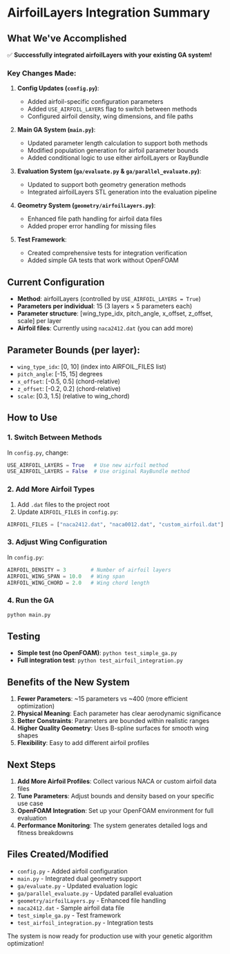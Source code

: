 # AirfoilLayers Integration Summary

## What We've Accomplished

✅ **Successfully integrated airfoilLayers with your existing GA system!**

### Key Changes Made:

1. **Config Updates (`config.py`)**:
   - Added airfoil-specific configuration parameters
   - Added `USE_AIRFOIL_LAYERS` flag to switch between methods
   - Configured airfoil density, wing dimensions, and file paths

2. **Main GA System (`main.py`)**:
   - Updated parameter length calculation to support both methods
   - Modified population generation for airfoil parameter bounds
   - Added conditional logic to use either airfoilLayers or RayBundle

3. **Evaluation System (`ga/evaluate.py` & `ga/parallel_evaluate.py`)**:
   - Updated to support both geometry generation methods
   - Integrated airfoilLayers STL generation into the evaluation pipeline

4. **Geometry System (`geometry/airfoilLayers.py`)**:
   - Enhanced file path handling for airfoil data files
   - Added proper error handling for missing files

5. **Test Framework**:
   - Created comprehensive tests for integration verification
   - Added simple GA tests that work without OpenFOAM

## Current Configuration

- **Method**: airfoilLayers (controlled by `USE_AIRFOIL_LAYERS = True`)
- **Parameters per individual**: 15 (3 layers × 5 parameters each)
- **Parameter structure**: [wing_type_idx, pitch_angle, x_offset, z_offset, scale] per layer
- **Airfoil files**: Currently using `naca2412.dat` (you can add more)

## Parameter Bounds (per layer):
- `wing_type_idx`: [0, 10] (index into AIRFOIL_FILES list)
- `pitch_angle`: [-15, 15] degrees
- `x_offset`: [-0.5, 0.5] (chord-relative)
- `z_offset`: [-0.2, 0.2] (chord-relative)  
- `scale`: [0.3, 1.5] (relative to wing_chord)

## How to Use

### 1. Switch Between Methods
In `config.py`, change:
```python
USE_AIRFOIL_LAYERS = True   # Use new airfoil method
USE_AIRFOIL_LAYERS = False  # Use original RayBundle method
```

### 2. Add More Airfoil Types
1. Add `.dat` files to the project root
2. Update `AIRFOIL_FILES` in `config.py`:
```python
AIRFOIL_FILES = ["naca2412.dat", "naca0012.dat", "custom_airfoil.dat"]
```

### 3. Adjust Wing Configuration
In `config.py`:
```python
AIRFOIL_DENSITY = 3        # Number of airfoil layers
AIRFOIL_WING_SPAN = 10.0   # Wing span
AIRFOIL_WING_CHORD = 2.0   # Wing chord length
```

### 4. Run the GA
```bash
python main.py
```

## Testing

- **Simple test (no OpenFOAM)**: `python test_simple_ga.py`
- **Full integration test**: `python test_airfoil_integration.py`

## Benefits of the New System

1. **Fewer Parameters**: ~15 parameters vs ~400 (more efficient optimization)
2. **Physical Meaning**: Each parameter has clear aerodynamic significance
3. **Better Constraints**: Parameters are bounded within realistic ranges
4. **Higher Quality Geometry**: Uses B-spline surfaces for smooth wing shapes
5. **Flexibility**: Easy to add different airfoil profiles

## Next Steps

1. **Add More Airfoil Profiles**: Collect various NACA or custom airfoil data files
2. **Tune Parameters**: Adjust bounds and density based on your specific use case
3. **OpenFOAM Integration**: Set up your OpenFOAM environment for full evaluation
4. **Performance Monitoring**: The system generates detailed logs and fitness breakdowns

## Files Created/Modified

- `config.py` - Added airfoil configuration
- `main.py` - Integrated dual geometry support  
- `ga/evaluate.py` - Updated evaluation logic
- `ga/parallel_evaluate.py` - Updated parallel evaluation
- `geometry/airfoilLayers.py` - Enhanced file handling
- `naca2412.dat` - Sample airfoil data file
- `test_simple_ga.py` - Test framework
- `test_airfoil_integration.py` - Integration tests

The system is now ready for production use with your genetic algorithm optimization!
